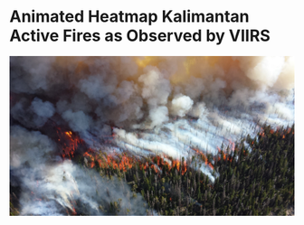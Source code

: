 # Animated Heatmap Kalimantan Active Fires as Observed by VIIRS

![Image of wildfire_from_wikimedia](images/Wildfire_(14503287131).jpg)



